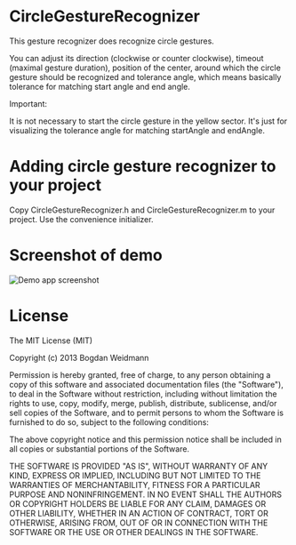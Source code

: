 CircleGestureRecognizer
=======================

This gesture recognizer does recognize circle gestures.

You can adjust its direction (clockwise or counter clockwise), timeout (maximal gesture duration), position of the center, around which the circle gesture should be recognized and tolerance angle, which means basically tolerance for matching start angle and end angle.

Important:

It is not necessary to start the circle gesture in the yellow sector. It's just for visualizing the tolerance angle for matching startAngle and endAngle.

Adding circle gesture recognizer to your project
======================================

Copy CircleGestureRecognizer.h and CircleGestureRecognizer.m to your project. 
Use the convenience initializer.

Screenshot of demo
================

![Demo app screenshot](http://img580.imageshack.us/img580/5189/bildschirmfoto20130611u.png)

License
======

The MIT License (MIT)

Copyright (c) 2013 Bogdan Weidmann

Permission is hereby granted, free of charge, to any person obtaining a copy
of this software and associated documentation files (the "Software"), to deal
in the Software without restriction, including without limitation the rights
to use, copy, modify, merge, publish, distribute, sublicense, and/or sell
copies of the Software, and to permit persons to whom the Software is
furnished to do so, subject to the following conditions:

The above copyright notice and this permission notice shall be included in
all copies or substantial portions of the Software.

THE SOFTWARE IS PROVIDED "AS IS", WITHOUT WARRANTY OF ANY KIND, EXPRESS OR
IMPLIED, INCLUDING BUT NOT LIMITED TO THE WARRANTIES OF MERCHANTABILITY,
FITNESS FOR A PARTICULAR PURPOSE AND NONINFRINGEMENT. IN NO EVENT SHALL THE
AUTHORS OR COPYRIGHT HOLDERS BE LIABLE FOR ANY CLAIM, DAMAGES OR OTHER
LIABILITY, WHETHER IN AN ACTION OF CONTRACT, TORT OR OTHERWISE, ARISING FROM,
OUT OF OR IN CONNECTION WITH THE SOFTWARE OR THE USE OR OTHER DEALINGS IN
THE SOFTWARE.
